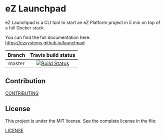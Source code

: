 # eZ Launchpad

eZ Launchpad is a CLI tool to start an eZ Platform project in 5 min on top of a full Docker stack.

You can find the full documentation here: https://ezsystems.github.io/launchpad

| Branch   | Travis build status |
|:--------:|:-------------------:|
| master   | [![Build Status](https://travis-ci.org/ezsystems/launchpad.svg?branch=master)](https://travis-ci.org/ezsystems/launchpad)

## Contribution

[CONTRIBUTING](CONTRIBUTING.md)

## License

This project is under the MIT license. See the complete license in the file:

[LICENSE](LICENSE)



